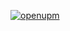 [![openupm](https://img.shields.io/npm/v/com.joaosantos.package-services?label=openupm&registry_uri=https://package.openupm.com)](https://openupm.com/packages/com.joaosantos.package-services/)
